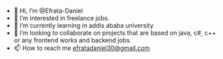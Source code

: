 - 👋 Hi, I’m @Efrata-Daniel
- 👀 I’m interested in freelance jobs.
- 🌱 I’m currently learning in addis ababa university
- 💞️ I’m looking to collaborate on projects that are based on java, c#, c++ or any frontend works and backend jobs.
- 📫 How to reach me efratadaniel30@gmail.com

<!---
Efrata-Daniel/Efrata-Daniel is a ✨ special ✨ repository because its `README.md` (this file) appears on your GitHub profile.
You can click the Preview link to take a look at your changes.
--->

